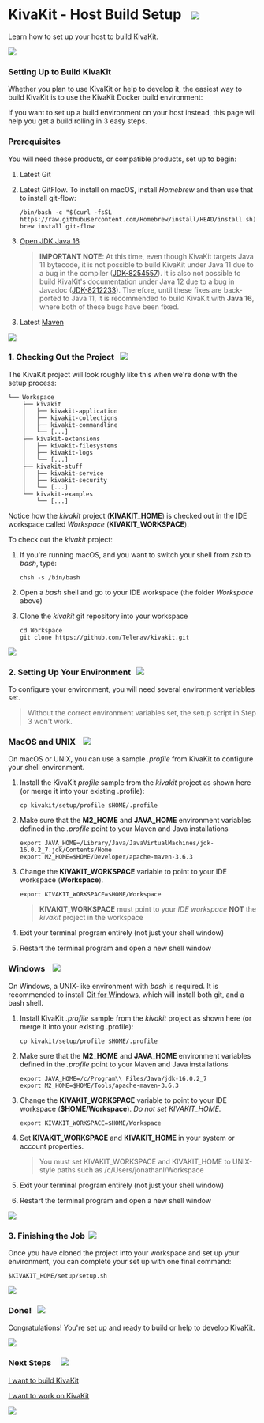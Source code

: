 # KivaKit - Host Build Setup   <img src="https://telenav.github.io/telenav-assets/images/icons/box-32.png" srcset="https://telenav.github.io/telenav-assets/images/icons/box-32-2x.png 2x"/>

Learn how to set up your host to build KivaKit.

<img src="https://telenav.github.io/telenav-assets/images/icons/horizontal-line-512.png" srcset="https://telenav.github.io/telenav-assets/images/separators/horizontal-line-512-2x.png 2x"/>

### Setting Up to Build KivaKit

Whether you plan to use KivaKit or help to develop it, the easiest way to build KivaKit is to use the KivaKit Docker build environment:

If you want to set up a build environment on your host instead, this page will help you get a build rolling in 3 easy steps.

### Prerequisites

You will need these products, or compatible products, set up to begin:

1. Latest Git
2. Latest GitFlow. To install on macOS, install *Homebrew* and then use that to install git-flow:

       /bin/bash -c "$(curl -fsSL https://raw.githubusercontent.com/Homebrew/install/HEAD/install.sh)"
       brew install git-flow

2. [Open JDK Java 16](https://adoptopenjdk.net/?variant=openjdk16&jvmVariant=hotspot)

   > **IMPORTANT NOTE**: At this time, even though KivaKit targets Java 11 bytecode, it is not possible to build KivaKit under Java 11 due to a bug in the compiler ([JDK-8254557](https://bugs.openjdk.java.net/browse/JDK-8254557)). It is also not possible to build KivaKit's documentation under Java 12 due to a bug in Javadoc ([JDK-8212233](https://bugs.openjdk.java.net/browse/JDK-8212233)). Therefore, until these fixes are back-ported to Java 11, it is recommended to build KivaKit with **Java 16**, where both of these bugs have been fixed.
>
>

3. Latest [Maven](https://maven.apache.org/download.cgi)

<img src="https://telenav.github.io/telenav-assets/images/icons/horizontal-line-512.png" srcset="https://telenav.github.io/telenav-assets/images/separators/horizontal-line-512-2x.png 2x"/>

### 1. Checking Out the Project   <img src="https://telenav.github.io/telenav-assets/images/icons/down-arrow-32.png" srcset="https://telenav.github.io/telenav-assets/images/icons/down-arrow-32-2x.png 2x"/>

The KivaKit project will look roughly like this when we're done with the setup process:

    └── Workspace
        ├── kivakit
        │   ├── kivakit-application
        │   ├── kivakit-collections
        │   ├── kivakit-commandline
        │   └── [...]
        ├── kivakit-extensions
        │   ├── kivakit-filesystems
        │   ├── kivakit-logs
        │   └── [...]
        ├── kivakit-stuff
        │   ├── kivakit-service
        │   ├── kivakit-security
        │   └── [...]
        └── kivakit-examples
            └── [...]

Notice how the *kivakit* project (**KIVAKIT_HOME**) is checked out in the IDE workspace called
*Workspace* (**KIVAKIT_WORKSPACE**).

To check out the *kivakit* project:

1. If you're running macOS, and you want to switch your shell from *zsh* to *bash*, type:

       chsh -s /bin/bash

2. Open a *bash* shell and go to your IDE workspace (the folder *Workspace* above)
3. Clone the *kivakit* git repository into your workspace

       cd Workspace 
       git clone https://github.com/Telenav/kivakit.git

<img src="https://telenav.github.io/telenav-assets/images/icons/horizontal-line-512.png" srcset="https://telenav.github.io/telenav-assets/images/separators/horizontal-line-512-2x.png 2x"/>

### 2. Setting Up Your Environment   <img src="https://telenav.github.io/telenav-assets/images/icons/box-32.png" srcset="https://telenav.github.io/telenav-assets/images/icons/box-32-2x.png 2x"/>

To configure your environment, you will need several environment variables set.

> Without the correct environment variables set, the setup script in Step 3 won't work.

### MacOS and UNIX    <img src="https://telenav.github.io/telenav-assets/images/icons/bluebook-32.png" srcset="https://telenav.github.io/telenav-assets/images/icons/bluebook-32-2x.png 2x"/>

On macOS or UNIX, you can use a sample *.profile* from KivaKit to configure your shell environment.

1. Install the KivaKit *profile* sample from the *kivakit* project as shown here (or merge it into your existing .profile):

       cp kivakit/setup/profile $HOME/.profile

2. Make sure that the **M2_HOME** and **JAVA_HOME** environment variables defined in the *.profile*
   point to your Maven and Java installations

       export JAVA_HOME=/Library/Java/JavaVirtualMachines/jdk-16.0.2_7.jdk/Contents/Home 
       export M2_HOME=$HOME/Developer/apache-maven-3.6.3

3. Change the **KIVAKIT_WORKSPACE** variable to point to your IDE workspace (**Workspace**).

       export KIVAKIT_WORKSPACE=$HOME/Workspace

   > **KIVAKIT_WORKSPACE** must point to your *IDE workspace* **NOT** the *kivakit* project in the workspace

4. Exit your terminal program entirely (not just your shell window)

5. Restart the terminal program and open a new shell window

### Windows &nbsp;&nbsp; <img src="https://telenav.github.io/telenav-assets/images/icons/window-32.png" srcset="https://telenav.github.io/telenav-assets/images/icons/window-32-2x.png 2x"/>

On Windows, a UNIX-like environment with *bash* is required. It is recommended to install [Git for Windows](https://gitforwindows.org/), which will install both git, and a bash shell.

1. Install KivaKit *.profile* sample from the *kivakit* project as shown here
   (or merge it into your existing .profile):

       cp kivakit/setup/profile $HOME/.profile

2. Make sure that the **M2_HOME** and **JAVA_HOME** environment variables defined in the *.profile*
   point to your Maven and Java installations

       export JAVA_HOME=/c/Program\\ Files/Java/jdk-16.0.2_7  
       export M2_HOME=$HOME/Tools/apache-maven-3.6.3

3. Change the **KIVAKIT_WORKSPACE** variable to point to your IDE workspace (**$HOME/Workspace**).
   _Do not set KIVAKIT_HOME._

       export KIVAKIT_WORKSPACE=$HOME/Workspace

4. Set **KIVAKIT_WORKSPACE** and **KIVAKIT_HOME** in your system or account properties.

   > You must set KIVAKIT_WORKSPACE and KIVAKIT_HOME to UNIX-style paths such as /c/Users/jonathanl/Workspace

5. Exit your terminal program entirely (not just your shell window)

6. Restart the terminal program and open a new shell window

<img src="https://telenav.github.io/telenav-assets/images/icons/horizontal-line-512.png" srcset="https://telenav.github.io/telenav-assets/images/separators/horizontal-line-512-2x.png 2x"/>

### 3. Finishing the Job  <img src="https://telenav.github.io/telenav-assets/images/icons/stars-32.png" srcset="https://telenav.github.io/telenav-assets/images/icons/stars-32-2x.png 2x"/>

Once you have cloned the project into your workspace and set up your environment, you can complete your set up with one final command:

    $KIVAKIT_HOME/setup/setup.sh

<img src="https://telenav.github.io/telenav-assets/images/icons/horizontal-line-512.png" srcset="https://telenav.github.io/telenav-assets/images/separators/horizontal-line-512-2x.png 2x"/>

### Done!   <img src="https://telenav.github.io/telenav-assets/images/icons/rocket-32.png" srcset="https://telenav.github.io/telenav-assets/images/icons/rocket-32-2x.png 2x"/>

Congratulations! You're set up and ready to build or help to develop KivaKit.

<img src="https://telenav.github.io/telenav-assets/images/icons/horizontal-line-512.png" srcset="https://telenav.github.io/telenav-assets/images/separators/horizontal-line-512-2x.png 2x"/>

### Next Steps &nbsp; &nbsp;  <img src="https://telenav.github.io/telenav-assets/images/icons/footprints-32.png" srcset="https://telenav.github.io/telenav-assets/images/icons/footprints-32-2x.png 2x"/>

[I want to build KivaKit](index.md)

[I want to work on KivaKit](../developing/index.md)


<img src="https://telenav.github.io/telenav-assets/images/icons/horizontal-line-512.png" srcset="https://telenav.github.io/telenav-assets/images/separators/horizontal-line-512-2x.png 2x"/>
